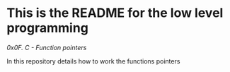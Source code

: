 # This is the README for the low level programming
_0x0F. C - Function pointers_

In this repository details how to work the functions pointers